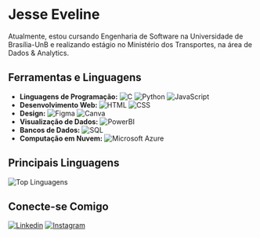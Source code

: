 # Jesse Eveline

Atualmente, estou cursando Engenharia de Software na Universidade de Brasília-UnB e realizando estágio no Ministério dos Transportes, na área de Dados & Analytics.

## Ferramentas e Linguagens

- **Linguagens de Programação:** 
  ![C](https://img.shields.io/badge/-C-00599C?style=flat-square&logo=c&logoColor=white)
  ![Python](https://img.shields.io/badge/-Python-3776AB?style=flat-square&logo=python&logoColor=white)
  ![JavaScript](https://img.shields.io/badge/-JavaScript-F7DF1E?style=flat-square&logo=javascript&logoColor=black)
- **Desenvolvimento Web:** 
  ![HTML](https://img.shields.io/badge/-HTML-E34F26?style=flat-square&logo=html5&logoColor=white)
  ![CSS](https://img.shields.io/badge/-CSS-1572B6?style=flat-square&logo=css3&logoColor=white)
- **Design:** 
  ![Figma](https://img.shields.io/badge/-Figma-F24E1E?style=flat-square&logo=figma&logoColor=white)
  ![Canva](https://img.shields.io/badge/-Canva-00C4CC?style=flat-square&logo=canva&logoColor=white)
- **Visualização de Dados:** 
  ![PowerBI](https://img.shields.io/badge/-PowerBI-F2C811?style=flat-square&logo=powerbi&logoColor=black)
- **Bancos de Dados:** 
  ![SQL](https://img.shields.io/badge/-SQL-4479A1?style=flat-square&logo=postgresql&logoColor=white)
- **Computação em Nuvem:** 
  ![Microsoft Azure](https://img.shields.io/badge/-Microsoft%20Azure-0089D6?style=flat-square&logo=microsoft-azure&logoColor=white)

## Principais Linguagens

![Top Linguagens](https://github-readme-stats.vercel.app/api/top-langs/?username=xzxjesse&layout=compact&theme=dark)

## Conecte-se Comigo

[![Linkedin](https://img.shields.io/badge/LinkedIn-Jesse%20Eveline-blue)](https://www.linkedin.com/in/xzxjesse/)
[![Instagram](https://img.shields.io/badge/Instagram-%40xzxjesse-purple)](https://www.instagram.com/xzxjesse/)
